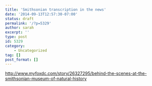 ```yaml
---
title: 'Smithsonian transcription in the news'
date: '2014-09-13T12:57:30-07:00'
status: draft
permalink: '/?p=5329'
author: sarah
excerpt: ''
type: post
id: 5329
category:
    - Uncategorized
tag: []
post_format: []
---
```

http://www.myfoxdc.com/story/26327295/behind-the-scenes-at-the-smithsonian-museum-of-natural-history